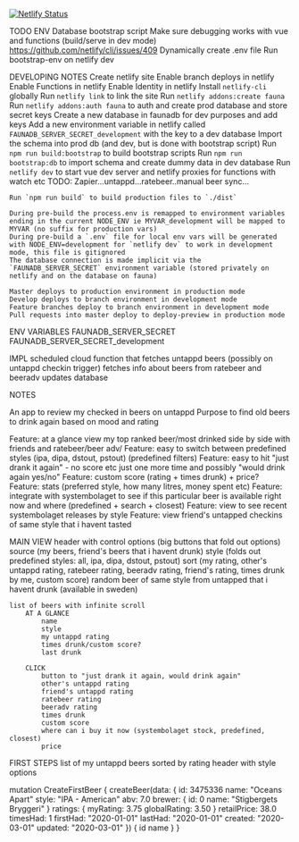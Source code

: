[![Netlify Status](https://api.netlify.com/api/v1/badges/318809e3-f9af-4a74-b4da-0eb61adf325e/deploy-status)](https://app.netlify.com/sites/beerd/deploys)


TODO ENV
Database bootstrap script
Make sure debugging works with vue and functions (build/serve in dev mode) https://github.com/netlify/cli/issues/409
Dynamically create .env file
Run bootstrap-env on netlify dev

DEVELOPING NOTES
    Create netlify site
    Enable branch deploys in netlify
    Enable Functions in netlify
    Enable Identity in netlify
    Install `netlify-cli` globally
    Run `netlify link` to link the site
    Run `netlify addons:create fauna`
    Run `netlify addons:auth fauna` to auth and create prod database and store secret keys
    Create a new database in faunadb for dev purposes and add keys
    Add a new environment variable in netlify called `FAUNADB_SERVER_SECRET_development` with the key to a dev database
    Import the schema into prod db (and dev, but is done with bootstrap script)
    Run `npm run build:bootstrap` to build bootstrap scripts
    Run `npm run bootstrap:db` to import schema and create dummy data in dev database
    Run `netlify dev` to start vue dev server and netlify proxies for functions with watch etc
    TODO: Zapier...untappd...ratebeer..manual beer sync...

    Run `npm run build` to build production files to `./dist`

    During pre-build the process.env is remapped to environment variables ending in the current NODE_ENV ie MYVAR_development will be mapped to MYVAR (no suffix for production vars)
    During pre-build a `.env` file for local env vars will be generated with NODE_ENV=development for `netlify dev` to work in development mode, this file is gitignored
    The database connection is made implicit via the `FAUNADB_SERVER_SECRET` environment variable (stored privately on netlify and on the database on fauna)

    Master deploys to production environment in production mode
    Develop deploys to branch environment in development mode
    Feature branches deploy to branch environment in development mode
    Pull requests into master deploy to deploy-preview in production mode

ENV VARIABLES
    FAUNADB_SERVER_SECRET
    FAUNADB_SERVER_SECRET_development

IMPL
scheduled cloud function that fetches untappd beers (possibly on untappd checkin trigger)
fetches info about beers from ratebeer and beeradv
updates database


NOTES

An app to review my checked in beers on untappd
Purpose to find old beers to drink again based on mood and rating

Feature: at a glance view my top ranked beer/most drinked side by side with friends and ratebeer/beer adv/
Feature: easy to switch between predefined styles (ipa, dipa, dstout, pstout) (predefined filters)
Feature: easy to hit "just drank it again" - no score etc just one more time and possibly "would drink again yes/no"
Feature: custom score (rating + times drunk) + price?
Feature: stats (preferred style, how many litres, money spent etc)
Feature: integrate with systembolaget to see if this particular beer is available right now and where (predefined + search + closest)
Feature: view to see recent systembolaget releases by style
Feature: view friend's untapped checkins of same style that i havent tasted

MAIN VIEW
    header with control options (big buttons that fold out options)
        source (my beers, friend's beers that i havent drunk)
        style (folds out predefined styles: all, ipa, dipa, dstout, pstout)
        sort (my rating, other's untappd rating, ratebeer rating, beeradv rating, friend's rating, times drunk by me, custom score)
        random beer of same style from untapped that i havent drunk (available in sweden)

    list of beers with infinite scroll
        AT A GLANCE
            name
            style
            my untappd rating
            times drunk/custom score?
            last drunk

        CLICK
            button to "just drank it again, would drink again"
            other's untappd rating
            friend's untappd rating
            ratebeer rating
            beeradv rating
            times drunk
            custom score
            where can i buy it now (systembolaget stock, predefined, closest)
            price

FIRST STEPS
    list of my untappd beers sorted by rating
    header with style options

mutation CreateFirstBeer {
  createBeer(data: {
    id: 3475336
    name: "Oceans Apart"
    style: "IPA - American"
    abv: 7.0
    brewer: {
      id: 0
      name: "Stigbergets Bryggeri"
    }
    ratings: {
      myRating: 3.75
      globalRating: 3.50
    }
    retailPrice: 38.0
    timesHad: 1
    firstHad: "2020-01-01"
    lastHad: "2020-01-01"
    created: "2020-03-01"
    updated: "2020-03-01"
  }) {
    id
    name
  }
}
